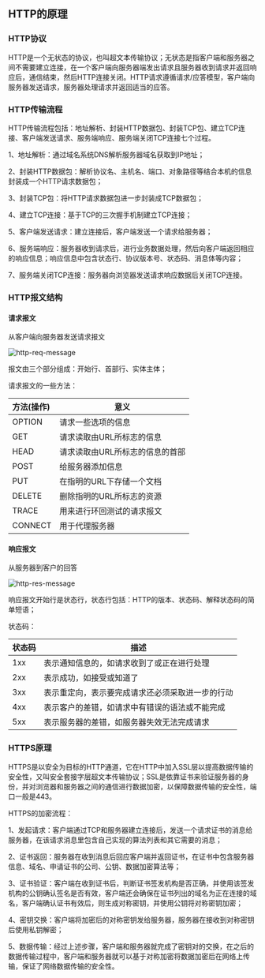 ## HTTP的原理

### HTTP协议

HTTP是一个无状态的协议，也叫超文本传输协议；无状态是指客户端和服务器之间不需要建立连接，在一个客户端向服务器端发出请求且服务器收到请求并返回响应后，通信结束，然后HTTP连接关闭。HTTP请求遵循请求/应答模型，客户端向服务器发送请求，服务器处理请求并返回适当的应答。

### HTTP传输流程

HTTP传输流程包括：地址解析、封装HTTP数据包、封装TCP包、建立TCP连接、客户端发送请求、服务端响应、服务端关闭TCP连接七个过程。

1、地址解析：通过域名系统DNS解析服务器域名获取到IP地址；

2、封装HTTP数据包：解析协议名、主机名、端口、对象路径等结合本机的信息封装成一个HTTP请求数据包；

3、封装TCP包：将HTTP请求数据包进一步封装成TCP数据包；

4、建立TCP连接：基于TCP的三次握手机制建立TCP连接；

5、客户端发送请求：建立连接后，客户端发送一个请求给服务器；

6、服务端响应：服务器收到请求后，进行业务数据处理，然后向客户端返回相应的响应信息；响应信息中包含状态行、协议版本号、状态码、消息体等内容；

7、服务端关闭TCP连接：服务器向浏览器发送请求响应数据后关闭TCP连接。

### HTTP报文结构

#### 请求报文

从客户端向服务器发送请求报文

![http-req-message](http://pwoodong.gitee.io/blog/img/202103/http-req-message.png)

报文由三个部分组成：开始行、首部行、实体主体；

请求报文的一些方法：

| 方法(操作) | 意义                            |
| :--------- | ------------------------------- |
| OPTION     | 请求一些选项的信息              |
| GET        | 请求读取由URL所标志的信息       |
| HEAD       | 请求读取由URL所标志的信息的首部 |
| POST       | 给服务器添加信息                |
| PUT        | 在指明的URL下存储一个文档       |
| DELETE     | 删除指明的URL所标志的资源       |
| TRACE      | 用来进行环回测试的请求报文      |
| CONNECT    | 用于代理服务器                  |

#### 响应报文

从服务器到客户的回答

![http-res-message](http://pwoodong.gitee.io/blog/img/202103/http-res-message.png)

响应报文开始行是状态行，状态行包括：HTTP的版本、状态码、解释状态码的简单短语；

状态码：

| 状态码 | 描述                                             |
| ------ | ------------------------------------------------ |
| 1xx    | 表示通知信息的，如请求收到了或正在进行处理       |
| 2xx    | 表示成功，如接受或知道了                         |
| 3xx    | 表示重定向，表示要完成请求还必须采取进一步的行动 |
| 4xx    | 表示客户的差错，如请求中有错误的语法或不能完成   |
| 5xx    | 表示服务器的差错，如服务器失效无法完成请求       |

### HTTPS原理

HTTPS是以安全为目标的HTTP通道，它在HTTP中加入SSL层以提高数据传输的安全性，又叫安全套接字层超文本传输协议；SSL是依靠证书来验证服务器的身份，并对浏览器和服务器之间的通信进行数据加密，以保障数据传输的安全性，端口一般是443。

HTTPS的加密流程：

1、发起请求：客户端通过TCP和服务器建立连接后，发送一个请求证书的消息给服务器，在该请求消息里包含自己实现的算法列表和其它需要的消息；

2、证书返回：服务器在收到消息后回应客户端并返回证书，在证书中包含服务器信息、域名、申请证书的公司、公钥、数据加密算法等；

3、证书验证：客户端在收到证书后，判断证书签发机构是否正确，并使用该签发机构的公钥确认签名是否有效，客户端还会确保在证书列出的域名为正在连接的域名，客户端确认证书有效后，则生成对称密钥，并使用公钥将对称密钥加密；

4、密钥交换：客户端将加密后的对称密钥发给服务器，服务器在接收到对称密钥后使用私钥解密；

5、数据传输：经过上述步骤，客户端和服务器就完成了密钥对的交换，在之后的数据传输过程中，客户端和服务器就可以基于对称加密将数据加密后在网络上传输，保证了网络数据传输的安全性。

